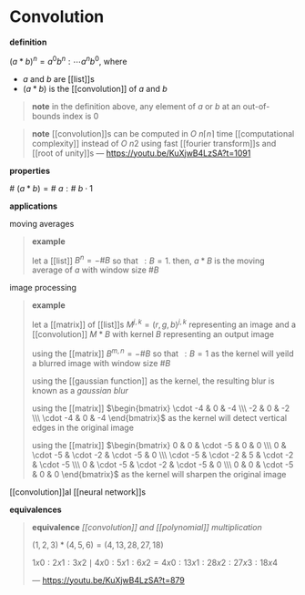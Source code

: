 # Convolution

**definition**

$(a * b)^n = a^0b^n : \cdots a^nb^0$, where

- $a$ and $b$ are [[list]]s
- $(a * b)$ is the [[convolution]] of $a$ and $b$

> **note** in the definition above, any element of $a$ or $b$ at an out-of-bounds index is $0$

> **note** [[convolution]]s can be computed in $O\ n \lceil n \rceil$ time [[computational complexity]] instead of $O\ n2$ using fast [[fourier transform]]s and [[root of unity]]s &mdash; <https://youtu.be/KuXjwB4LzSA?t=1091>

**properties**

$\#\ (a * b) = \#\ a : \#\ b \cdot 1$

**applications**

moving averages

> **example**
>
> let a [[list]] $B^n = -\# B$ so that $\,: B = 1$. then, $a * B$ is the moving average of $a$ with window size $\# B$

image processing

> **example**
>
> let a [[matrix]] of [[list]]s $M^{j, k} = (r, g, b)^{j, k}$ representing an image and a [[convolution]] $M * B$ with kernel $B$ representing an output image
>
> using the [[matrix]] $B^{m, n} = -\# B$ so that $\,: B = 1$ as the kernel will yeild a blurred image with window size $\# B$
>
> using the [[gaussian function]] as the kernel, the resulting blur is known as a _gaussian blur_
>
> using the [[matrix]] $\begin{bmatrix} \cdot -4 & 0 & -4 \\\ -2 & 0 & -2 \\\ \cdot -4 & 0 & -4 \end{bmatrix}$ as the kernel will detect vertical edges in the original image
>
> using the [[matrix]] $\begin{bmatrix} 0 & 0 & \cdot -5 & 0 & 0 \\\ 0 & \cdot -5 & \cdot -2 & \cdot -5 & 0 \\\ \cdot -5 & \cdot -2 & 5 & \cdot -2 & \cdot -5 \\\ 0 & \cdot -5 & \cdot -2 & \cdot -5 & 0 \\\ 0 & 0 & \cdot -5 & 0 & 0 \end{bmatrix}$ as the kernel will sharpen the original image

[[convolution]]al [[neural network]]s

**equivalences**

> **equivalence** _[[convolution]] and [[polynomial]] multiplication_
>
> $(1, 2, 3) * (4, 5, 6) = (4, 13, 28, 27, 18)$
>
> $1x0 : 2x1 : 3x2 \mid 4x0 : 5x1 : 6x2 = 4x0 : 13x1 : 28x2 : 27x3 : 18x4$
>
> &mdash; <https://youtu.be/KuXjwB4LzSA?t=879>
